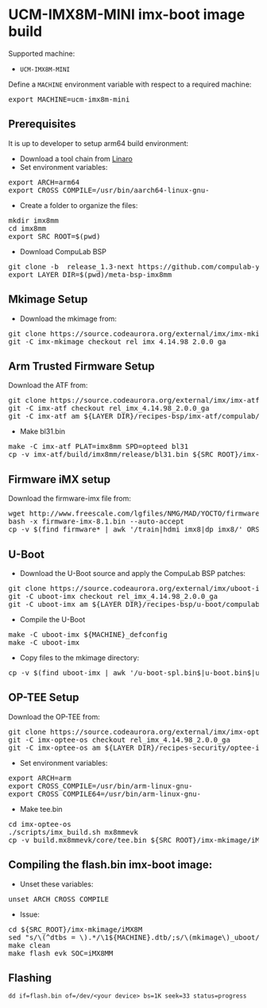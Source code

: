 # UCM-IMX8M-MINI imx-boot image build

Supported machine:

* `UCM-IMX8M-MINI`

Define a `MACHINE` environment variable with respect to a required machine:
<pre>
export MACHINE=ucm-imx8m-mini
</pre>

## Prerequisites
It is up to developer to setup arm64 build environment:
* Download a tool chain from [Linaro](https://releases.linaro.org/components/toolchain/binaries/7.3-2018.05/aarch64-linux-gnu/)
* Set environment variables:
<pre>
export ARCH=arm64
export CROSS_COMPILE=/usr/bin/aarch64-linux-gnu-
</pre>
* Create a folder to organize the files:
<pre>
mkdir imx8mm
cd imx8mm
export SRC_ROOT=$(pwd)
</pre>

* Download CompuLab BSP
<pre>
git clone -b  release_1.3-next https://github.com/compulab-yokneam/meta-bsp-imx8mm.git
export LAYER_DIR=$(pwd)/meta-bsp-imx8mm
</pre>

## Mkimage Setup
* Download the mkimage from:
<pre>
git clone https://source.codeaurora.org/external/imx/imx-mkimage.git
git -C imx-mkimage checkout rel_imx_4.14.98_2.0.0_ga
</pre>

## Arm Trusted Firmware Setup
Download the ATF from:
<pre>
git clone https://source.codeaurora.org/external/imx/imx-atf.git
git -C imx-atf checkout rel_imx_4.14.98_2.0.0_ga
git -C imx-atf am ${LAYER_DIR}/recipes-bsp/imx-atf/compulab/imx8mm/*.patch
</pre>
* Make bl31.bin
<pre>
make -C imx-atf PLAT=imx8mm SPD=opteed bl31
cp -v imx-atf/build/imx8mm/release/bl31.bin ${SRC_ROOT}/imx-mkimage/iMX8M/
</pre>

## Firmware iMX setup
Download the firmware-imx file from:
<pre>
wget http://www.freescale.com/lgfiles/NMG/MAD/YOCTO/firmware-imx-8.1.bin
bash -x firmware-imx-8.1.bin --auto-accept
cp -v $(find firmware* | awk '/train|hdmi_imx8|dp_imx8/' ORS=" ") ${SRC_ROOT}/imx-mkimage/iMX8M/
</pre>

## U-Boot
* Download the U-Boot source and apply the CompuLab BSP patches:
<pre>
git clone https://source.codeaurora.org/external/imx/uboot-imx.git
git -C uboot-imx checkout rel_imx_4.14.98_2.0.0_ga
git -C uboot-imx am ${LAYER_DIR}/recipes-bsp/u-boot/compulab/imx8mm/*.patch
</pre>

* Compile the U-Boot
<pre>
make -C uboot-imx ${MACHINE}_defconfig
make -C uboot-imx
</pre>

* Copy files to the mkimage directory:
<pre>
cp -v $(find uboot-imx | awk '/u-boot-spl.bin$|u-boot.bin$|u-boot-nodtb.bin$|cl-som.*\.dtb$|mkimage$/' ORS=" ") ${SRC_ROOT}/imx-mkimage/iMX8M/                                                                     
</pre>

## OP-TEE Setup
Download the OP-TEE from:
<pre>
git clone https://source.codeaurora.org/external/imx/imx-optee-os
git -C imx-optee-os checkout rel_imx_4.14.98_2.0.0_ga
git -C imx-optee-os am ${LAYER_DIR}/recipes-security/optee-imx/compulab/imx8mm/*.patch
</pre>

* Set environment variables:
<pre>
export ARCH=arm
export CROSS_COMPILE=/usr/bin/arm-linux-gnu-
export CROSS_COMPILE64=/usr/bin/arm-linux-gnu-
</pre>

* Make tee.bin
<pre>
cd imx-optee-os
./scripts/imx_build.sh mx8mmevk
cp -v build.mx8mmevk/core/tee.bin ${SRC_ROOT}/imx-mkimage/iMX8M/
</pre>

## Compiling the **flash.bin** imx-boot image:
* Unset these variables:
<pre>
unset ARCH CROSS_COMPILE
</pre>
* Issue:
<pre>
cd ${SRC_ROOT}/imx-mkimage/iMX8M
sed "s/\(^dtbs = \).*/\1${MACHINE}.dtb/;s/\(mkimage\)_uboot/\1/" soc.mak > Makefile
make clean
make flash_evk SOC=iMX8MM
</pre>

## Flashing
`dd if=flash.bin of=/dev/<your device> bs=1K seek=33 status=progress`
